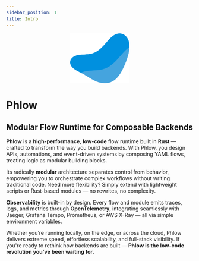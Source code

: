 ```yaml
---
sidebar_position: 1
title: Intro
---
```

<p align="center">
  <img src="/img/logo.svg" alt="Phlow logo" width="160"/>
</p>

# Phlow

## Modular Flow Runtime for Composable Backends

**Phlow** is a **high-performance**, **low-code** flow runtime built in **Rust** — crafted to transform the way you build backends.
With Phlow, you design APIs, automations, and event-driven systems by composing YAML flows, treating logic as modular building blocks.

Its radically **modular** architecture separates control from behavior, empowering you to orchestrate complex workflows without writing traditional code.
Need more flexibility? Simply extend with lightweight scripts or Rust-based modules — no rewrites, no complexity.

**Observability** is built-in by design. Every flow and module emits traces, logs, and metrics through **OpenTelemetry**, integrating seamlessly with Jaeger, Grafana Tempo, Prometheus, or AWS X-Ray — all via simple environment variables.

Whether you’re running locally, on the edge, or across the cloud, Phlow delivers extreme speed, effortless scalability, and full-stack visibility.
If you're ready to rethink how backends are built — **Phlow is the low-code revolution you’ve been waiting for**.
